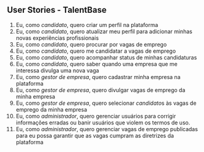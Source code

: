 ## User Stories - TalentBase

1. Eu, como *candidato*, quero criar um perfil na plataforma
2. Eu, como *candidato*, quero atualizar meu perfil para adicionar minhas novas experiências profissionais
3. Eu, como *candidato*, quero procurar por vagas de emprego
4. Eu, como *candidato*, quero me candidatar a vagas de emprego
5. Eu, como *candidato*, quero acompanhar status de minhas candidaturas
6. Eu, como *candidato*, quero saber quando uma empresa que me interessa divulga uma nova vaga
7. Eu, como *gestor de empresa*, quero cadastrar minha empresa na plataforma
8. Eu, como *gestor de empresa*, quero divulgar vagas de emprego da minha empresa
9. Eu, como *gestor de empresa*, quero selecionar *candidato*s às vagas de emprego da minha empresa
10. Eu, como *administrador*, quero gerenciar usuários para corrigir informações erradas ou banir usuários que violem os termos de uso.
11. Eu, como *administrador*, quero gerenciar vagas de emprego publicadas para eu possa garantir que as vagas cumpram as diretrizes da plataforma